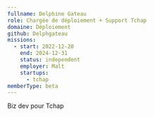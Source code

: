 ```yaml
---
fullname: Delphine Gateau
role: Chargée de déploiement + Support Tchap
domaine: Déploiement
github: Delphgateau
missions:
  - start: 2022-12-20
    end: 2024-12-31
    status: independent
    employer: Malt
    startups:
      - tchap
memberType: beta
---
```

Biz dev pour Tchap